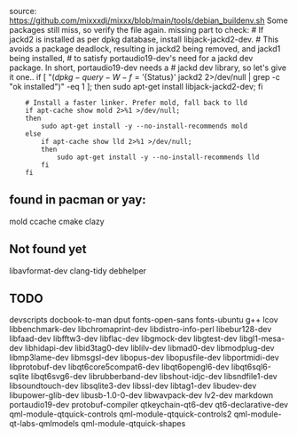 source: https://github.com/mixxxdj/mixxx/blob/main/tools/debian_buildenv.sh
Some packages still miss, so verify the file again.
missing part to check:
        # If jackd2 is installed as per dpkg database, install libjack-jackd2-dev.
        # This avoids a package deadlock, resulting in jackd2 being removed, and jackd1 being installed,
        # to satisfy portaudio19-dev's need for a jackd dev package. In short, portaudio19-dev needs a
        # jackd dev library, so let's give it one..
        if [ "$(dpkg-query -W -f='${Status}' jackd2 2>/dev/null | grep -c "ok installed")" -eq 1 ];
        then
            sudo apt-get install libjack-jackd2-dev;
        fi

        # Install a faster linker. Prefer mold, fall back to lld
        if apt-cache show mold 2>%1 >/dev/null;
        then
            sudo apt-get install -y --no-install-recommends mold
        else
            if apt-cache show lld 2>%1 >/dev/null;
            then
                sudo apt-get install -y --no-install-recommends lld
            fi
        fi

## found in pacman or yay:
mold
ccache
cmake
clazy

## Not found yet
libavformat-dev
clang-tidy
debhelper

## TODO
devscripts
docbook-to-man
dput
fonts-open-sans
fonts-ubuntu
g++
lcov
libbenchmark-dev
libchromaprint-dev
libdistro-info-perl
libebur128-dev
libfaad-dev
libfftw3-dev
libflac-dev
libgmock-dev
libgtest-dev
libgl1-mesa-dev
libhidapi-dev
libid3tag0-dev
liblilv-dev
libmad0-dev
libmodplug-dev
libmp3lame-dev
libmsgsl-dev
libopus-dev
libopusfile-dev
libportmidi-dev
libprotobuf-dev
libqt6core5compat6-dev
libqt6opengl6-dev
libqt6sql6-sqlite
libqt6svg6-dev
librubberband-dev
libshout-idjc-dev
libsndfile1-dev
libsoundtouch-dev
libsqlite3-dev
libssl-dev
libtag1-dev
libudev-dev
libupower-glib-dev
libusb-1.0-0-dev
libwavpack-dev
lv2-dev
markdown
portaudio19-dev
protobuf-compiler
qtkeychain-qt6-dev
qt6-declarative-dev
qml-module-qtquick-controls
qml-module-qtquick-controls2
qml-module-qt-labs-qmlmodels
qml-module-qtquick-shapes
